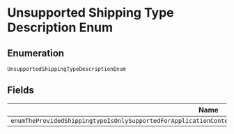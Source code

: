 
# Unsupported Shipping Type Description Enum

## Enumeration

`UnsupportedShippingTypeDescriptionEnum`

## Fields

| Name |
|  --- |
| `enumTheProvidedShippingtypeIsOnlySupportedForApplicationContextshippingPreferenceSETPROVIDEDADDRESSOrNOSHIPPING` |

